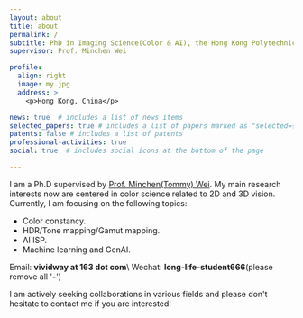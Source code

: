 ```yaml
---
layout: about
title: about
permalink: /
subtitle: PhD in Imaging Science(Color & AI), the Hong Kong Polytechnic University, Hong Kong SAR.
supervisor: Prof. Minchen Wei

profile:
  align: right
  image: my.jpg
  address: >
    <p>Hong Kong, China</p>

news: true  # includes a list of news items
selected_papers: true # includes a list of papers marked as "selected={true}"
patents: false # includes a list of patents
professional-activities: true
social: true  # includes social icons at the bottom of the page

---
```



I am a Ph.D supervised by [Prof. Minchen(Tommy) Wei](https://www.polyucolorlab.com/leader.html). My main research interests now are centered in color science related to 2D and 3D vision. Currently, I am focusing on the following topics:

- Color constancy.
- HDR/Tone mapping/Gamut mapping.
- AI ISP.
- Machine learning and GenAI.

Email: **vividway at 163 dot com**\\
Wechat: **long-life-student666**(please remove all '**-**')

I am actively seeking collaborations in various fields and please don't hesitate to contact me if you are interested!
